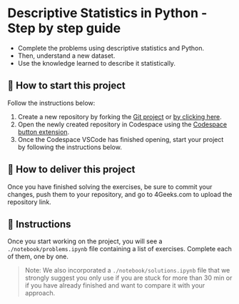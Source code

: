 <!--hide-->
# Descriptive Statistics in Python - Step by step guide
<!--endhide-->

- Complete the problems using descriptive statistics and Python.
- Then, understand a new dataset.
- Use the knowledge learned to describe it statistically.

<onlyfor saas="false" withBanner="false">
  
## 🌱 How to start this project

Follow the instructions below:

1. Create a new repository by forking the [Git project](https://github.com/4GeeksAcademy/descriptive-statistics-exercises-project-with-python) or [by clicking here](https://github.com/4GeeksAcademy/descriptive-statistics-exercises-project-with-python/fork).
2. Open the newly created repository in Codespace using the [Codespace button extension](https://docs.github.com/en/codespaces/developing-in-codespaces/creating-a-codespace-for-a-repository#creating-a-codespace-for-a-repository).
3. Once the Codespace VSCode has finished opening, start your project by following the instructions below.

</onlyfor>

## 🚛 How to deliver this project

Once you have finished solving the exercises, be sure to commit your changes, push them to your repository, and go to 4Geeks.com to upload the repository link.

## 📝 Instructions

Once you start working on the project, you will see a `./notebook/problems.ipynb` file containing a list of exercises. Complete each of them, one by one.

> Note: We also incorporated a `./notebook/solutions.ipynb` file that we strongly suggest you only use if you are stuck for more than 30 min or if you have already finished and want to compare it with your approach.
